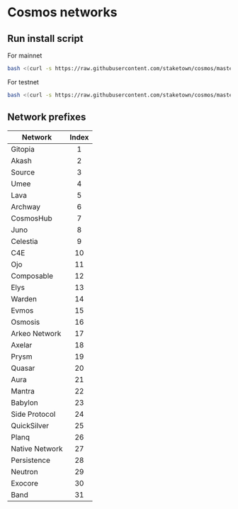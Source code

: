 # Cosmos networks

## Run install script

For mainnet
```bash
bash <(curl -s https://raw.githubusercontent.com/staketown/cosmos/master/composable/main_install.sh)
```

For testnet
```bash
bash <(curl -s https://raw.githubusercontent.com/staketown/cosmos/master/composable/test_install.sh)
```

## Network prefixes

| Network        | Index |
|----------------|:-----:|
| Gitopia        |   1   |
| Akash          |   2   |
| Source         |   3   |
| Umee           |   4   |
| Lava           |   5   |
| Archway        |   6   |
| CosmosHub      |   7   |
| Juno           |   8   |
| Celestia       |   9   |
| C4E            |  10   |
| Ojo            |  11   |
| Composable     |  12   |
| Elys           |  13   |
| Warden         |  14   |
| Evmos          |  15   |
| Osmosis        |  16   |
| Arkeo Network  |  17   |
| Axelar         |  18   |
| Prysm          |  19   |
| Quasar         |  20   |
| Aura           |  21   |
| Mantra         |  22   |
| Babylon        |  23   |
| Side Protocol  |  24   |
| QuickSilver    |  25   |
| Planq          |  26   |
| Native Network |  27   |
| Persistence    |  28   |
| Neutron        |  29   |
| Exocore        |  30   |
| Band           |  31   |